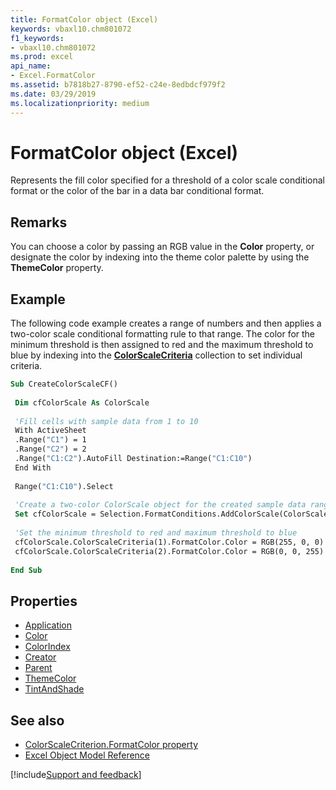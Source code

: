 ```yaml
---
title: FormatColor object (Excel)
keywords: vbaxl10.chm801072
f1_keywords:
- vbaxl10.chm801072
ms.prod: excel
api_name:
- Excel.FormatColor
ms.assetid: b7818b27-8790-ef52-c24e-8edbdcf979f2
ms.date: 03/29/2019
ms.localizationpriority: medium
---
```



# FormatColor object (Excel)

Represents the fill color specified for a threshold of a color scale conditional format or the color of the bar in a data bar conditional format.


## Remarks

You can choose a color by passing an RGB value in the **Color** property, or designate the color by indexing into the theme color palette by using the **ThemeColor** property.


## Example

The following code example creates a range of numbers and then applies a two-color scale conditional formatting rule to that range. The color for the minimum threshold is then assigned to red and the maximum threshold to blue by indexing into the **[ColorScaleCriteria](Excel.ColorScaleCriteria.md)** collection to set individual criteria.

```vb
Sub CreateColorScaleCF() 
 
 Dim cfColorScale As ColorScale 
 
 'Fill cells with sample data from 1 to 10 
 With ActiveSheet 
 .Range("C1") = 1 
 .Range("C2") = 2 
 .Range("C1:C2").AutoFill Destination:=Range("C1:C10") 
 End With 
 
 Range("C1:C10").Select 
 
 'Create a two-color ColorScale object for the created sample data range 
 Set cfColorScale = Selection.FormatConditions.AddColorScale(ColorScaleType:=2) 
 
 'Set the minimum threshold to red and maximum threshold to blue 
 cfColorScale.ColorScaleCriteria(1).FormatColor.Color = RGB(255, 0, 0) 
 cfColorScale.ColorScaleCriteria(2).FormatColor.Color = RGB(0, 0, 255) 
 
End Sub
```

## Properties

- [Application](Excel.FormatColor.Application.md)
- [Color](Excel.FormatColor.Color.md)
- [ColorIndex](Excel.FormatColor.ColorIndex.md)
- [Creator](Excel.FormatColor.Creator.md)
- [Parent](Excel.FormatColor.Parent.md)
- [ThemeColor](Excel.FormatColor.ThemeColor.md)
- [TintAndShade](Excel.FormatColor.TintAndShade.md)


## See also

- [ColorScaleCriterion.FormatColor property](excel.colorscalecriterion.formatcolor.md)
- [Excel Object Model Reference](overview/Excel/object-model.md)

[!include[Support and feedback](~/includes/feedback-boilerplate.md)]
